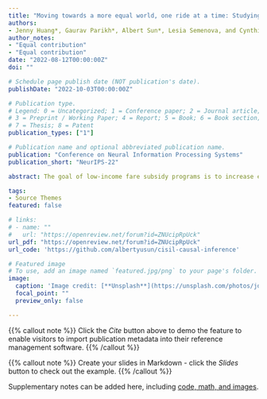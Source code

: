 ```yaml
---
title: "Moving towards a more equal world, one ride at a time: Studying Public Transportation Initiatives using interpretable causal inference"
authors:
- Jenny Huang*, Gaurav Parikh*, Albert Sun*, Lesia Semenova, and Cynthia Rudin
author_notes:
- "Equal contribution"
- "Equal contribution"
date: "2022-08-12T00:00:00Z"
doi: ""

# Schedule page publish date (NOT publication's date).
publishDate: "2022-10-03T00:00:00Z"

# Publication type.
# Legend: 0 = Uncategorized; 1 = Conference paper; 2 = Journal article;
# 3 = Preprint / Working Paper; 4 = Report; 5 = Book; 6 = Book section;
# 7 = Thesis; 8 = Patent
publication_types: ["1"]

# Publication name and optional abbreviated publication name.
publication: "Conference on Neural Information Processing Systems"
publication_short: "NeurIPS-22"

abstract: The goal of low-income fare subsidy programs is to increase equitable access to public transit, and in doing so, increase access to jobs, housing, education and other essential resources.

tags:
- Source Themes
featured: false

# links:
# - name: ""
#   url: "https://openreview.net/forum?id=ZNUcipRpUck"
url_pdf: "https://openreview.net/forum?id=ZNUcipRpUck"
url_code: 'https://github.com/albertyusun/cisil-causal-inference'

# Featured image
# To use, add an image named `featured.jpg/png` to your page's folder. 
image:
  caption: 'Image credit: [**Unsplash**](https://unsplash.com/photos/jdD8gXaTZsc)'
  focal_point: ""
  preview_only: false

---
```


{{% callout note %}}
Click the *Cite* button above to demo the feature to enable visitors to import publication metadata into their reference management software.
{{% /callout %}}

{{% callout note %}}
Create your slides in Markdown - click the *Slides* button to check out the example.
{{% /callout %}}

Supplementary notes can be added here, including [code, math, and images](https://wowchemy.com/docs/writing-markdown-latex/).
